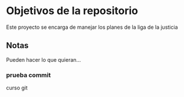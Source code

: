 # Objetivos de la repositorio

Este proyecto se encarga de manejar los planes de la liga de la justicia


## Notas
Pueden hacer lo que quieran...

### prueba commit
curso git
